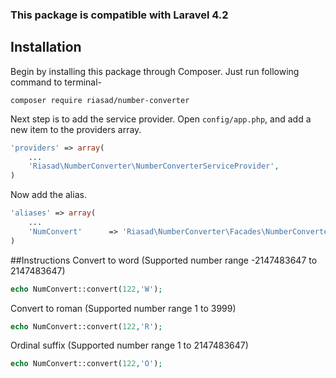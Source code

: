### This package is compatible with Laravel 4.2

## Installation

Begin by installing this package through Composer. Just run following command to terminal-

```
composer require riasad/number-converter
```

Next step is to add the service provider. 
Open `config/app.php`, and add a new item to the providers array.

```php
'providers' => array(
    ...
    'Riasad\NumberConverter\NumberConverterServiceProvider',
)
```

Now add the alias.

```php
'aliases' => array(
	...
	'NumConvert'	  => 'Riasad\NumberConverter\Facades\NumberConverter',
)
```

##Instructions
Convert to word
(Supported number range -2147483647 to 2147483647)
```php
echo NumConvert::convert(122,'W');
```

Convert to roman
(Supported number range 1 to 3999)
```php
echo NumConvert::convert(122,'R');
```

Ordinal suffix
(Supported number range 1 to 2147483647)
```php
echo NumConvert::convert(122,'O');
```
